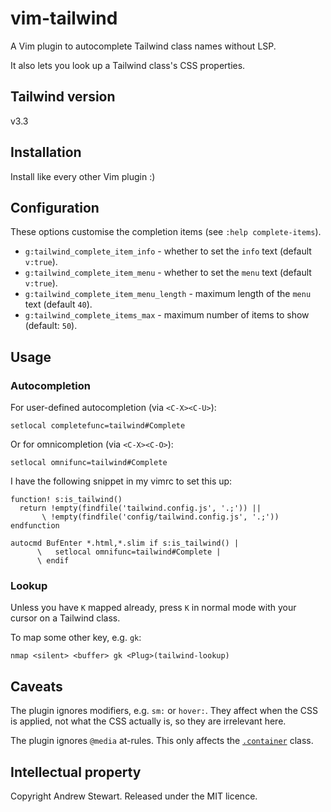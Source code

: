 # vim-tailwind

A Vim plugin to autocomplete Tailwind class names without LSP.

It also lets you look up a Tailwind class's CSS properties.


## Tailwind version

v3.3


## Installation

Install like every other Vim plugin :)


## Configuration

These options customise the completion items (see `:help complete-items`).

- `g:tailwind_complete_item_info` - whether to set the `info` text (default `v:true`).
- `g:tailwind_complete_item_menu` - whether to set the `menu` text (default `v:true`).
- `g:tailwind_complete_item_menu_length` - maximum length of the `menu` text (default `40`).
- `g:tailwind_complete_items_max` - maximum number of items to show (default: `50`).


## Usage

### Autocompletion

For user-defined autocompletion (via `<C-X><C-U>`):

```vim
setlocal completefunc=tailwind#Complete
```

Or for omnicompletion (via `<C-X><C-O>`):

```vim
setlocal omnifunc=tailwind#Complete
```

I have the following snippet in my vimrc to set this up:

```vim
function! s:is_tailwind()
  return !empty(findfile('tailwind.config.js', '.;')) ||
       \ !empty(findfile('config/tailwind.config.js', '.;'))
endfunction

autocmd BufEnter *.html,*.slim if s:is_tailwind() |
      \   setlocal omnifunc=tailwind#Complete |
      \ endif
```

### Lookup

Unless you have `K` mapped already, press `K` in normal mode with your cursor on a Tailwind class.

To map some other key, e.g. `gk`:

```vim
nmap <silent> <buffer> gk <Plug>(tailwind-lookup)
```


## Caveats

The plugin ignores modifiers, e.g. `sm:` or `hover:`.  They affect when the CSS is applied, not what the CSS actually is, so they are irrelevant here.

The plugin ignores `@media` at-rules.  This only affects the [`.container`](https://tailwindcss.com/docs/container) class.


## Intellectual property

Copyright Andrew Stewart.  Released under the MIT licence.
